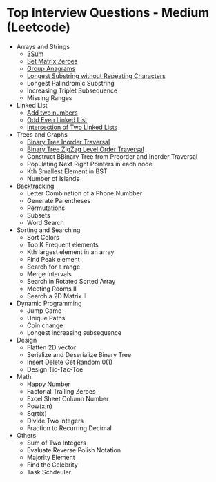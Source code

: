 # Top Interview Questions - Medium \(Leetcode\)

* Arrays and Strings
  * [3Sum](../leetcode-medium/leetcode-15-3sum.md)
  * [Set Matrix Zeroes](../leetcode-medium/leetcode-73-set-matrix-zeroes.md)
  * [Group Anagrams](../leetcode-medium/leetcode-49-group-anagrams.md)
  * [Longest Substring without Repeating Characters](../leetcode-medium/leetcode-3-longest-substring-without-repeating-characters.md)
  * Longest Palindromic Substring
  * Increasing Triplet Subsequence
  * Missing Ranges
* Linked List
  * [Add two numbers](../leetcode-medium/leetcode-2-add-two-numbers.md)
  * [Odd Even Linked List](../leetcode-medium/leetcode-328-odd-even-linked-list.md)
  * [Intersection of Two Linked Lists](../leetcode-easy/leetcode-160-intersection-of-two-linked-lists.md)
* Trees and Graphs
  * [Binary Tree Inorder Traversal](../leetcode-easy/leetcode-94-binary-tree-inorder-traversal.md)
  * [Binary Tree ZigZag Level Order Traversal](../leetcode-medium/leetcode-103-binary-tree-zigzag-level-order-traversal.md)
  * Construct BBinary Tree from Preorder and Inorder Traversal
  * Populating Next Right Pointers in each node
  * Kth Smallest Element in BST
  * Number of Islands
* Backtracking
  * Letter Combination of a Phone Numbber
  * Generate Parentheses
  * Permutations
  * Subsets
  * Word Search
* Sorting and Searching
  * Sort Colors
  * Top K Frequent elements
  * Kth largest element in an array
  * Find Peak element
  * Search for a range
  * Merge Intervals
  * Search in Rotated Sorted Array
  * Meeting Rooms II
  * Search a 2D Matrix II
* Dynamic Programming
  * Jump Game
  * Unique Paths
  * Coin change
  * Longest increasing subsequence
* Design
  * Flatten 2D vector
  * Serialize and Deserialize Binary Tree
  * Insert Delete Get Random 0\(1\)
  * Design Tic-Tac-Toe
* Math
  * Happy Number
  * Factorial Trailing Zeroes
  * Excel Sheet Column Number
  * Pow\(x,n\)
  * Sqrt\(x\)
  * Divide Two integers
  * Fraction to Recurring Decimal
* Others
  * Sum of Two Integers
  * Evaluate Reverse Polish Notation
  * Majority Element
  * Find the Celebrity
  * Task Schdeuler

